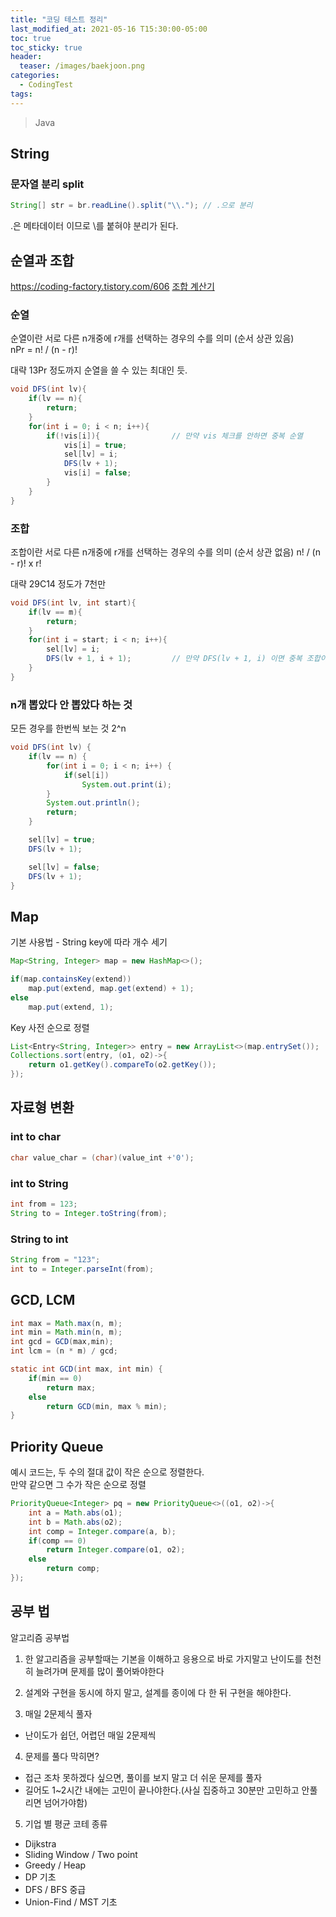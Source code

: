 ```yaml
---
title: "코딩 테스트 정리"
last_modified_at: 2021-05-16 T15:30:00-05:00
toc: true
toc_sticky: true
header:
  teaser: /images/baekjoon.png
categories:
  - CodingTest
tags:
---
```


> Java

## String

### 문자열 분리 split

```java
String[] str = br.readLine().split("\\."); // .으로 분리
```

.은 메타데이터 이므로 \\를 붙혀야 분리가 된다.

## 순열과 조합

https://coding-factory.tistory.com/606
[조합 계산기](https://ko.numberempire.com/combinatorialcalculator.php)

### 순열

순열이란 서로 다른 n개중에 r개를 선택하는 경우의 수를 의미 (순서 상관 있음)  
nPr = n! / (n - r)!

대략 13Pr 정도까지 순열을 쓸 수 있는 최대인 듯.

```java
void DFS(int lv){
    if(lv == n){
        return;
    }
    for(int i = 0; i < n; i++){
        if(!vis[i]){                // 만약 vis 체크를 안하면 중복 순열
            vis[i] = true;
            sel[lv] = i;
            DFS(lv + 1);
            vis[i] = false;
        }
    }
}
```

### 조합

조합이란 서로 다른 n개중에 r개를 선택하는 경우의 수를 의미 (순서 상관 없음)
n! / (n - r)! x r!

대략 29C14 정도가 7천만

```java
void DFS(int lv, int start){
    if(lv == m){
        return;
    }
    for(int i = start; i < n; i++){
        sel[lv] = i;
        DFS(lv + 1, i + 1);         // 만약 DFS(lv + 1, i) 이면 중복 조합이다.
    }
}
```

### n개 뽑았다 안 뽑았다 하는 것

모든 경우를 한번씩 보는 것
2^n

```java
void DFS(int lv) {
    if(lv == n) {
        for(int i = 0; i < n; i++) {
            if(sel[i])
                System.out.print(i);
        }
        System.out.println();
        return;
    }

    sel[lv] = true;
    DFS(lv + 1);

    sel[lv] = false;
    DFS(lv + 1);
}
```

## Map

기본 사용법 - String key에 따라 개수 세기

```java
Map<String, Integer> map = new HashMap<>();

if(map.containsKey(extend))
    map.put(extend, map.get(extend) + 1);
else
    map.put(extend, 1);
```

Key 사전 순으로 정렬

```java
List<Entry<String, Integer>> entry = new ArrayList<>(map.entrySet());
Collections.sort(entry, (o1, o2)->{
    return o1.getKey().compareTo(o2.getKey());
});
```

## 자료형 변환

### int to char

```java
char value_char = (char)(value_int +'0');
```

### int to String

```java
int from = 123;
String to = Integer.toString(from);
```

### String to int

```java
String from = "123";
int to = Integer.parseInt(from);
```

## GCD, LCM

```java
int max = Math.max(n, m);
int min = Math.min(n, m);
int gcd = GCD(max,min);
int lcm = (n * m) / gcd;

static int GCD(int max, int min) {
    if(min == 0)
        return max;
    else
        return GCD(min, max % min);
}
```

## Priority Queue

예시 코드는, 두 수의 절대 값이 작은 순으로 정렬한다.  
만약 같으면 그 수가 작은 순으로 정렬

```java
PriorityQueue<Integer> pq = new PriorityQueue<>((o1, o2)->{
    int a = Math.abs(o1);
    int b = Math.abs(o2);
    int comp = Integer.compare(a, b);
    if(comp == 0)
        return Integer.compare(o1, o2);
    else
        return comp;
});
```

## 공부 법

알고리즘 공부법

1. 한 알고리즘을 공부할때는 기본을 이해하고 응용으로 바로 가지말고 난이도를 천천히 늘려가며 문제를 많이 풀어봐야한다

2. 설계와 구현을 동시에 하지 말고, 설계를 종이에 다 한 뒤 구현을 해야한다.

3. 매일 2문제식 풀자

- 난이도가 쉽던, 어렵던 매일 2문제씩

4. 문제를 풀다 막히면?

- 접근 조차 못하겠다 싶으면, 풀이를 보지 말고 더 쉬운 문제를 풀자
- 길어도 1~2시간 내에는 고민이 끝나야한다.(사실 집중하고 30분만 고민하고 안풀리면 넘어가야함)

5. 기업 별 평균 코테 종류

- Dijkstra
- Sliding Window / Two point
- Greedy / Heap
- DP 기초
- DFS / BFS 중급
- Union-Find / MST 기초
